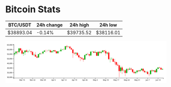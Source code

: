 # Bitcoin Stats

BTC/USDT|24h change|24h high|24h low|
|---|---|---|---|
|$38893.04|-0.14%|$39735.52|$38116.01|

<img src="./chart.svg">
